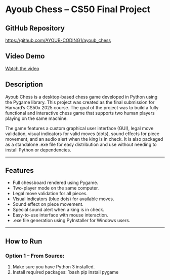 # Ayoub Chess – CS50 Final Project

## GitHub Repository
https://github.com/AYOUB-CODING1/ayoub_chess

## Video Demo
[Watch the video](https://youtu.be/NIbBauF8NXk)

## Description

Ayoub Chess is a desktop-based chess game developed in Python using the Pygame library. This project was created as the final submission for Harvard’s CS50x 2025 course. The goal of the project was to build a fully functional and interactive chess game that supports two human players playing on the same machine.

The game features a custom graphical user interface (GUI), legal move validation, visual indicators for valid moves (dots), sound effects for piece movement, and an audio alert when the king is in check. It is also packaged as a standalone .exe file for easy distribution and use without needing to install Python or dependencies.

---

## Features

- Full chessboard rendered using Pygame.
- Two-player mode on the same computer.
- Legal move validation for all pieces.
- Visual indicators (blue dots) for available moves.
- Sound effect on piece movement.
- Special sound alert when a king is in check.
- Easy-to-use interface with mouse interaction.
- .exe file generation using PyInstaller for Windows users.

---

## How to Run

### Option 1 – From Source:

1. Make sure you have Python 3 installed.
2. Install required packages:
   `bash
   pip install pygame
